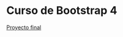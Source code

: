 # Curso de Bootstrap 4
[Proyecto final](https://juancadev.github.io/courses/codigofacilito/bootstrap4/)
